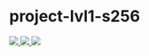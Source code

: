 # project-lvl1-s256
<a href="https://codeclimate.com/github/codeclimate/codeclimate/maintainability">
  <img src="https://api.codeclimate.com/v1/badges/a99a88d28ad37a79dbf6/maintainability" />
</a>
<a href="https://codeclimate.com/github/codeclimate/codeclimate/test_coverage">
  <img src="https://api.codeclimate.com/v1/badges/a99a88d28ad37a79dbf6/test_coverage" />
</a>
<img src="https://travis-ci.org/fortymorgan/project-lvl1-s256.svg?branch=master" />
